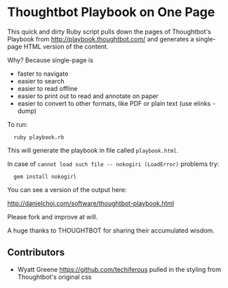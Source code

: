 # Thoughtbot Playbook on One Page

This quick and dirty Ruby script pulls down the pages of Thoughtbot's Playbook
from <http://playbook.thoughtbot.com/> and generates a single-page HTML version
of the content.

Why? Because single-page is

* faster to navigate
* easier to search 
* easier to read offline
* easier to print out to read and annotate on paper
* easier to convert to other formats, like PDF or plain text (use elinks -dump)

To run:

      ruby playbook.rb

This will generate the playbook in file called `playbook.html`.

In case of `cannot load such file -- nokogiri (LoadError)` problems try:
		
      gem install nokogirl

You can see a version of the output here:

<http://danielchoi.com/software/thoughtbot-playbook.html>

Please fork and improve at will.

A huge thanks to THOUGHTBOT for sharing their accumulated wisdom. 

## Contributors

* Wyatt Greene <https://github.com/techiferous> pulled in the styling from Thoughtbot's original css